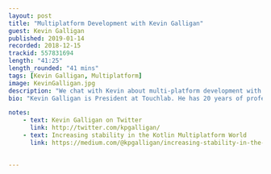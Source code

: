 ```yaml
---
layout: post
title: "Multiplatform Development with Kevin Galligan"
guest: Kevin Galligan
published: 2019-01-14
recorded: 2018-12-15
trackid: 557831694
length: "41:25"
length_rounded: "41 mins"
tags: [Kevin Galligan, Multiplatform]
image: KevinGalligan.jpg
description: "We chat with Kevin about multi-platform development with Kotlin. Amongst many things, we discuss its differences with alternative technologies, the state of tooling and libraries, as well as factors people should consider when adopting OSS technologies. "
bio: "Kevin Galligan is President at Touchlab. He has 20 years of professional software development experience, and has been working on Android since the first public platform release. Kevin and Touchlab are deeply involved with the mobile developer community, running both the NY Android Developers meetup and the annual Droidcon NYC. He is currently focused on developing and evangelizing multiplatform native tools for the next generation of mobile development."

notes: 
    - text: Kevin Galligan on Twitter
      link: http://twitter.com/kpgalligan/
    - text: Increasing stability in the Kotlin Multiplatform World
      link: https://medium.com/@kpgalligan/increasing-stability-in-the-kotlin-multiplatform-world-d7fe60f09926

        
---
```


